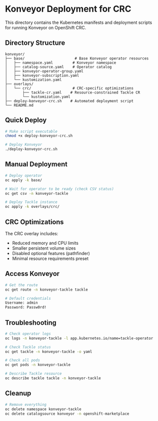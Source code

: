 # Konveyor Deployment for CRC

This directory contains the Kubernetes manifests and deployment scripts for running Konveyor on OpenShift CRC.

## Directory Structure

```
konveyor/
├── base/                       # Base Konveyor operator resources
│   ├── namespace.yaml         # Konveyor namespace
│   ├── catalog-source.yaml    # Operator catalog
│   ├── konveyor-operator-group.yaml
│   ├── konveyor-subscription.yaml
│   └── kustomization.yaml
├── overlays/
│   └── crc/                   # CRC-specific optimizations
│       ├── tackle-cr.yaml    # Resource-constrained Tackle CR
│       └── kustomization.yaml
├── deploy-konveyor-crc.sh    # Automated deployment script
└── README.md
```

## Quick Deploy

```bash
# Make script executable
chmod +x deploy-konveyor-crc.sh

# Deploy Konveyor
./deploy-konveyor-crc.sh
```

## Manual Deployment

```bash
# Deploy operator
oc apply -k base/

# Wait for operator to be ready (check CSV status)
oc get csv -n konveyor-tackle

# Deploy Tackle instance
oc apply -k overlays/crc/
```

## CRC Optimizations

The CRC overlay includes:
- Reduced memory and CPU limits
- Smaller persistent volume sizes
- Disabled optional features (pathfinder)
- Minimal resource requirements preset

## Access Konveyor

```bash
# Get the route
oc get route -n konveyor-tackle tackle

# Default credentials
Username: admin
Password: Passw0rd!
```

## Troubleshooting

```bash
# Check operator logs
oc logs -n konveyor-tackle -l app.kubernetes.io/name=tackle-operator

# Check Tackle status
oc get tackle -n konveyor-tackle -o yaml

# Check all pods
oc get pods -n konveyor-tackle

# Describe Tackle resource
oc describe tackle tackle -n konveyor-tackle
```

## Cleanup

```bash
# Remove everything
oc delete namespace konveyor-tackle
oc delete catalogsource konveyor -n openshift-marketplace
```